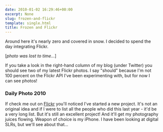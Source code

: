 ```yaml
---
date: 2010-01-02 16:29:46+00:00
excerpt: None
slug: frozen-and-flickr
template: single.html
title: Frozen and Flickr
---
```


Around here it's nearly zero and covered in snow. I decided to spend the day integrating Flickr.

[*photo was lost to time...*]

If you take a look in the right-hand column of my blog (under Twitter) you should see two of my latest Flickr photos. I say "should" because I'm not 100 percent on the Flickr API I've been experimenting with, but for now I can see photos!

### Daily Photo 2010

If check me out on [Flickr](http://www.flickr.com/dbushell) you'll noticed I've started a new project. It's not an original idea and if I were to list all the people who did this last year - it'd be a very long list. But it's still an excellent project! And it'll get my photography juices flowing. Weapon of choice is my iPhone. I have been looking at digital SLRs, but we'll see about that...
